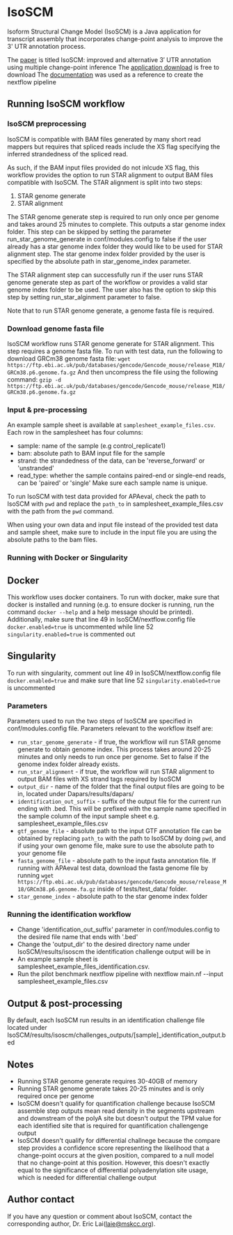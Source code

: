 # IsoSCM
Isoform Structural Change Model (IsoSCM) is a Java application for transcript assembly that incorporates change-point analysis to improve the 3' UTR annotation process.

The [paper](https://rnajournal.cshlp.org/content/21/1/14) is titled IsoSCM: improved and alternative 3′ UTR annotation 
using multiple change-point inference
The [application download](https://github.com/shenkers/isoscm/releases/tag/IsoSCM-2.0.12) is free to download
The [documentation](https://github.com/shenkers/isoscm) was used as a reference to 
create the nextflow pipeline

## Running IsoSCM workflow

### IsoSCM preprocessing
IsoSCM is compatible with BAM files generated by many short read mappers but requires that spliced reads include the XS flag specifying the inferred strandedness of the spliced read. 

As such, if the BAM input files provided do not inlcude XS flag, this workflow provides the option to run STAR alignment to output BAM files compatible with IsoSCM. The STAR alignment is split into two steps: 
1. STAR genome generate
2. STAR alignment

The STAR genome generate step is required to run only once per genome and takes around 25 minutes to complete. This outputs a star genome index folder. This step can be skipped by setting the parameter run_star_genome_generate in conf/modules.config to false if the user already has a star genome index folder they would like to be used for STAR alignment step. The star genome index folder provided by the user is specified by the absolute path in star_genome_index parameter.

The STAR alignment step can successfully run if the user runs STAR genome generate step as part of the workflow or provides a valid star genome index folder to be used. The user also has the option to skip this step by setting run_star_alginment parameter to false.

Note that to run STAR genome generate, a genome fasta file is required. 
 
### Download genome fasta file
IsoSCM workflow runs STAR genome generate for STAR alignment. This step requires a genome fasta file. To run with test data, run the following to download GRCm38 genome fasta file:
`wget https://ftp.ebi.ac.uk/pub/databases/gencode/Gencode_mouse/release_M18/GRCm38.p6.genome.fa.gz`
And then uncompress the file using the following command:
`gzip -d https://ftp.ebi.ac.uk/pub/databases/gencode/Gencode_mouse/release_M18/GRCm38.p6.genome.fa.gz`

### Input & pre-processing
An example sample sheet is available at `samplesheet_example_files.csv`. Each row in the samplesheet has four
columns:

- sample: name of the sample (e.g control_replicate1)
- bam: absolute path to BAM input file for the sample 
- strand: the strandedness of the data, can be 'reverse_forward' or 'unstranded'
- read_type: whether the sample contains paired-end or single-end reads, can be 'paired' or 'single'
Make sure each sample name is unique.

To run IsoSCM with test data provided for APAeval, check the path to IsoSCM with `pwd` and replace 
the `path_to` in samplesheet_example_files.csv with the path 
from the `pwd` command. 

When using your own data and input file instead of the provided test data and sample sheet, make sure to include in the 
input file you are using the absolute paths to the bam files.

### Running with Docker or Singularity
## Docker
This workflow uses docker containers. To run with docker, make sure that docker is installed and running 
(e.g. to ensure docker is running, run the command `docker --help` and a help message should be printed).
Additionally, make sure that line 49 in IsoSCM/nextflow.config file `docker.enabled=true` is uncommented while line
52 `singularity.enabled=true` is commented out

## Singularity
To run with singularity, comment out line 49 in IsoSCM/nextflow.config file `docker.enabled=true` and make sure that line
52 `singularity.enabled=true` is uncommented

### Parameters
Parameters used to run the two steps of IsoSCM are specified in conf/modules.config file. 
Parameters relevant to the workflow itself are:
- `run_star_genome_generate` - if true, the workflow will run STAR genome generate to obtain genome index. This process takes around 20-25 minutes and only needs to run once per genome. Set to false if the genome index folder already exists.
- `run_star_alignment` -  if true, the workflow will run STAR alignment to output BAM files with XS strand tags required by IsoSCM
- `output_dir` - name of the folder that the final output files are going to be in, located under Dapars/results/dapars/
- `identification_out_suffix` - suffix of the output file for the current run ending with .bed. This will be prefixed with the sample name specified in the sample column of the input sample sheet e.g. samplesheet_example_files.csv
- `gtf_genome_file` - absolute path to the input GTF annotation file can be obtained by replacing `path_to` with the path to IsoSCM by doing `pwd`, and if using your own genome file, make sure to use the absolute path to your genome file
- `fasta_genome_file` - absolute path to the input fasta annotation file. If running with APAeval test data, download the fasta genome file by running `wget https://ftp.ebi.ac.uk/pub/databases/gencode/Gencode_mouse/release_M18/GRCm38.p6.genome.fa.gz` inside of tests/test_data/ folder.
- `star_genome_index` - absolute path to the star genome index folder

### Running the identification workflow
- Change 'identification_out_suffix' parameter in conf/modules.config to the desired file name that ends with '.bed'
- Change the 'output_dir' to the desired directory name under IsoSCM/results/isoscm the identification challenge output will be in  
- An example sample sheet is samplesheet_example_files_identification.csv.
- Run the pilot benchmark nextflow pipeline with nextflow main.nf --input samplesheet_example_files.csv

## Output & post-processing
By default, each IsoSCM run results in an identification challenge file located under IsoSCM/results/isoscm/challenges_outputs/[sample]_identification_output.bed

## Notes
- Running STAR genome generate requires 30-40GB of memory
- Running STAR genome generate takes 20-25 minutes and is only required once per genome
- IsoSCM doesn't qualify for quantification challenge because IsoSCM assemble step outputs mean read density in the segments upstream and downstream of the polyA site but doesn't output the TPM value for each identified site that is required for quantification challengenge output  
- IsoSCM doesn't qualify for differential challnege because the compare step provides a confidence score representing the likelihood that a change-point occurs at the given position, compared to a null model that no change-point at this position. However, this doesn't exactly equal to the significance of differential polyadenylation site usage, which is needed for differential challenge output

## Author contact
If you have any question or comment about IsoSCM, contact the corresponding author, Dr. Eric Lai(laie@mskcc.org).
